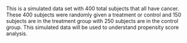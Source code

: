 This is a simulated data set with 400 total subjects that all have cancer. These 400 subjects were randomly given a treatment or control and 150 subjects are in the treatment group with 250 subjects are in the control group. This simulated data will be used to understand propensity score analysis.
